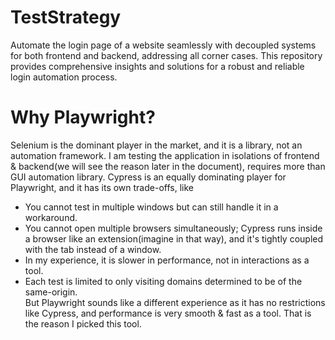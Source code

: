 # TestStrategy
Automate the login page of a website seamlessly with decoupled systems for both frontend and backend, addressing all corner cases. This repository provides comprehensive insights and solutions for a robust and reliable login automation process.

# Why Playwright?

Selenium is the dominant player in the market, and it is a library, not an automation framework. I am testing the application in isolations of frontend & backend(we will see the reason later in the document), requires more than GUI automation library. Cypress is an equally dominating player for Playwright, and it has its own trade-offs, like 
 * You cannot test in multiple windows but can still handle it in a workaround. 
 * You cannot open multiple browsers simultaneously; Cypress runs inside a browser like an extension(imagine in that way), and it's tightly coupled with the tab instead of a window. 
 * In my experience, it is slower in performance, not in interactions as a tool. 
 * Each test is limited to only visiting domains determined to be of the same-origin.
</br> But Playwright sounds like a different experience as it has no restrictions like Cypress, and performance is very smooth & fast as a tool. That is the reason I picked this tool.

